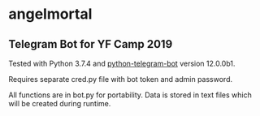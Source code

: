 # angelmortal
## Telegram Bot for YF Camp 2019

<p>Tested with Python 3.7.4 and <a href="https://github.com/python-telegram-bot/python-telegram-bot">python-telegram-bot</a> version 12.0.0b1.</p>
<p>Requires separate cred.py file with bot token and admin password.</p>
<p>All functions are in bot.py for portability. Data is stored in text files which will be created during runtime.</p>
